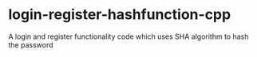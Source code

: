 # login-register-hashfunction-cpp
A login and register functionality code which uses SHA algorithm to hash the password
